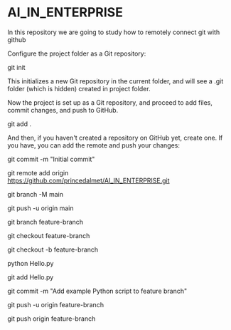 # AI_IN_ENTERPRISE
In this repository we are going to study how to remotely connect git with github 

Configure the project folder as a Git repository:

git init

This initializes a new Git repository in the current folder, and will see a .git folder (which is hidden) created in project folder.

Now the project is set up as a Git repository, and proceed to add files, commit changes, and push to GitHub.

git add .

And then, if you haven't created a repository on GitHub yet, create one. If you have, you can add the remote and push your changes:

git commit -m "Initial commit"

git remote add origin https://github.com/princedalmet/AI_IN_ENTERPRISE.git

git branch -M main

git push -u origin main

git branch feature-branch

git checkout feature-branch

git checkout -b feature-branch

python Hello.py

git add Hello.py

git commit -m "Add example Python script to feature branch"

git push -u origin feature-branch

git push origin feature-branch

